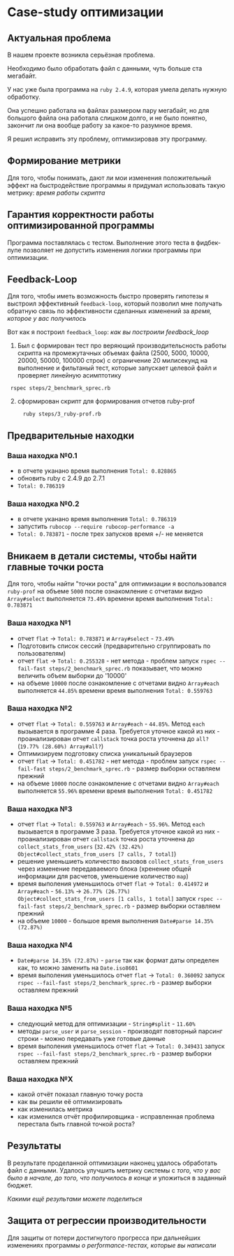 # Case-study оптимизации

## Актуальная проблема
В нашем проекте возникла серьёзная проблема.

Необходимо было обработать файл с данными, чуть больше ста мегабайт.

У нас уже была программа на `ruby 2.4.9`, которая умела делать нужную обработку.

Она успешно работала на файлах размером пару мегабайт, но для большого файла она работала слишком долго, и не было понятно, закончит ли она вообще работу за какое-то разумное время.

Я решил исправить эту проблему, оптимизировав эту программу.

## Формирование метрики
Для того, чтобы понимать, дают ли мои изменения положительный эффект на быстродействие программы я придумал использовать такую метрику: *время работы скрипта* 

## Гарантия корректности работы оптимизированной программы
Программа поставлялась с тестом. Выполнение этого теста в фидбек-лупе позволяет не допустить изменения логики программы при оптимизации.

## Feedback-Loop
Для того, чтобы иметь возможность быстро проверять гипотезы я выстроил эффективный `feedback-loop`, который позволил мне получать обратную связь по эффективности сделанных изменений за *время, которое у вас получилось*

Вот как я построил `feedback_loop`: *как вы построили feedback_loop*

1) Был с формирован тест про веряющий производительсность работы скрипта на промежутачных объемах файла (2500, 5000, 10000, 20000, 50000, 100000 строк) c ограничение 20 милисекунд на выполнение и фильтаный тест, которые запускает целевой файл и проверяет линейную асимптотику
```
 rspec steps/2_benchmark_sprec.rb
``` 
2) сформирован скрипт для формирования отчетов ruby-prof
```
     ruby steps/3_ruby-prof.rb
```

## Предварительные находки

### Ваша находка №0.1
- в отчете уканано время выполнения `Total: 0.828865`
- обновить ruby с 2.4.9 до 2.7.1
- `Total: 0.786319`

### Ваша находка №0.2
- в отчете уканано время выполнения `Total: 0.786319`
- запустить `rubocop --require rubocop-performance -a`
- `Total: 0.783871` - после трех запусков время +/- не меняется

## Вникаем в детали системы, чтобы найти главные точки роста
Для того, чтобы найти "точки роста" для оптимизации я воспользовался `ruby-prof` на объеме `5000` после ознакомление с отчетами видно `Array#select` выполняется `73.49%` времени время выполнения `Total: 0.783871`

### Ваша находка №1
- отчет `flat` -> `Total: 0.783871` и `Array#select` - `73.49%`
- Подготовить список сессий (предварительно сгруппировать по пользователям)
- отчет `flat` -> `Total: 0.255328` - нет метода - проблем
  запуск `rspec --fail-fast steps/2_benchmark_sprec.rb` показывает, что можно величить объем выборки до '10000'
- на объеме `10000` после ознакомление с отчетами видно `Array#each` выполняется `44.85%` времени время выполнения `Total: 0.559763` 

### Ваша находка №2
- отчет `flat` -> `Total: 0.559763` и `Array#each` - `44.85%`. Метод `each` вызывается в программе 4 раза. Требуется уточное какой из них - проанализирован отчет `callstack` точка роста уточнена до `all?` (`19.77% (28.60%) Array#all?`)
- Оптимизируем подготовку списка уникальный браузеров 
- отчет `flat` -> `Total: 0.451782` - нет метода - проблем
  запуск `rspec --fail-fast steps/2_benchmark_sprec.rb` - размер выборки оставляем прежний 
- на объеме `10000` после ознакомление с отчетами видно `Array#each` выполняется `55.96%` времени время выполнения `Total: 0.451782` 

### Ваша находка №3
- отчет `flat` -> `Total: 0.559763` и `Array#each` - `55.96%`. Метод `each` вызывается в программе 3 раза. Требуется уточное какой из них - проанализирован отчет `callstack` точка роста уточнена до `collect_stats_from_users` (`32.42% (32.42%) Object#collect_stats_from_users [7 calls, 7 total]`)
- решение уменьшиеть количество вызовов `collect_stats_from_users` через изменение передаваемого блока (хренение общей информации для расчетов, уменьшение количество `map`)
- время выполения уменьшилось отчет `flat` -> `Total: 0.414972` и `Array#each` - `56.13%` -> `26.77% (26.77%) Object#collect_stats_from_users [1 calls, 1 total]`
  запуск `rspec --fail-fast steps/2_benchmark_sprec.rb` - размер выборки оставляем прежний 
- на объеме `10000` - большое время выполнения `Date#parse 14.35% (72.87%)`

### Ваша находка №4
- `Date#parse 14.35% (72.87%)` - `parse` так как формат даты определен как, то можно заменить на `Date.iso8601`
- время выполения уменьшилось отчет `flat` -> `Total: 0.360092`
  запуск `rspec --fail-fast steps/2_benchmark_sprec.rb` - размер выборки оставляем прежний 

### Ваша находка №5
- следующий метод для оптимизации - `String#split` - `11.60%`
- методы `parse_user` и `parse_session` - производят повторный парсинг строки - можно передавать уже готовые данные
- время выполения уменьшилось отчет `flat` -> `Total: 0.349431`
  запуск `rspec --fail-fast steps/2_benchmark_sprec.rb` - размер выборки оставляем прежний 

### Ваша находка №X
- какой отчёт показал главную точку роста
- как вы решили её оптимизировать
- как изменилась метрика
- как изменился отчёт профилировщика - исправленная проблема перестала быть главной точкой роста?

## Результаты
В результате проделанной оптимизации наконец удалось обработать файл с данными.
Удалось улучшить метрику системы с *того, что у вас было в начале, до того, что получилось в конце* и уложиться в заданный бюджет.

*Какими ещё результами можете поделиться*

## Защита от регрессии производительности
Для защиты от потери достигнутого прогресса при дальнейших изменениях программы *о performance-тестах, которые вы написали*

